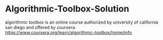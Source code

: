 # Algorithmic-Toolbox-Solution
algorithmic toolbox is an online course authorized by university of california san diego and offered by coursera. 
https://www.coursera.org/learn/algorithmic-toolbox/home/info
